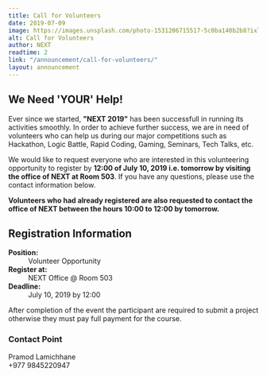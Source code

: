 ```yaml
---
title: Call for Volunteers
date: 2019-07-09
image: https://images.unsplash.com/photo-1531206715517-5c0ba140b2b8?ixlib=rb-1.2.1&ixid=eyJhcHBfaWQiOjEyMDd9&auto=format&fit=crop&w=1600&h=800
alt: Call for Volunteers
author: NEXT
readtime: 2
link: "/announcement/call-for-volunteers/"
layout: announcement
---
```


## We Need 'YOUR' Help!

Ever since we started, <strong>"NEXT 2019"</strong> has been successfull in running its activities smoothly. In order to achieve further success, we are in need of volunteers who can help us during our major competitions such as Hackathon, Logic Battle, Rapid Coding, Gaming, Seminars, Tech Talks, etc. 

We would like to request everyone who are interested in this volunteering opportunity to register by <strong>12:00 of July 10, 2019 i.e. tomorrow by visiting the office of NEXT at Room 503</strong>. If you have any questions, please use the contact information below.

<strong>Volunteers who had already registered are also requested to contact the office of NEXT between the hours 10:00 to 12:00 by tomorrow.</strong>  

## Registration Information
<dl>
  <dt><strong>Position:</strong></dt>
  <dd>Volunteer Opportunity</dd>
<dt><strong>Register at:</strong></dt>
  <dd>NEXT Office @ Room 503</dd>
  <dt><strong>Deadline:</strong></dt>
  <dd>July 10, 2019 by 12:00</dd>
</dl>

After completion of the event the participant are required to 
submit a project otherwise they must pay full payment for the course.
<br />

### Contact Point
Pramod Lamichhane <br />
+977 9845220947
